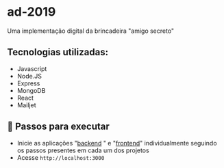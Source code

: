# ad-2019

Uma implementação digital da brincadeira "amigo secreto"

## Tecnologias utilizadas:

-   Javascript
-   Node.JS
-   Express
-   MongoDB
-   React
-   Mailjet

## 🚀 Passos para executar

-   Inicie as aplicações "[backend](backend/README.md)
    " e "[frontend](frontend/README.md)" individualmente seguindo os passos presentes em cada um dos projetos
-   Acesse `http://localhost:3000`
